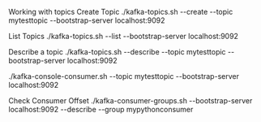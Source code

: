 Working with topics
Create Topic
./kafka-topics.sh --create --topic mytesttopic --bootstrap-server localhost:9092

List Topics
./kafka-topics.sh --list --bootstrap-server localhost:9092

Describe a topic
./kafka-topics.sh --describe --topic mytesttopic --bootstrap-server localhost:9092

./kafka-console-consumer.sh --topic mytesttopic --bootstrap-server localhost:9092

Check Consumer Offset
./kafka-consumer-groups.sh --bootstrap-server localhost:9092 --describe --group mypythonconsumer
